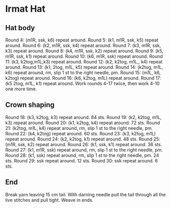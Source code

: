 # Irmat Hat

## Hat body

Round 4: (m1R, ssk, k6) repeat around.
Round 5: (k1, m1R, ssk, k5) repeat around.
Round 6: (k2, m1R, ssk, k4) repeat around.
Round 7: (k3, m1R, ssk, k3) repeat around.
Round 8: (k4, m1R, ssk, k2) repeat around.
Round 9: (k5, m1R, ssk, k1) repeat around.
Round 10: (k6, m1R, ssk) repeat around.
Round 11: (k3, k2tog,m1L,k3) repeat around.
Round 12: (k2, k2tog, m1L,, k4) repeat around.
Round 13: (k1, 2tog, m1L, k5) repeat around.
Round 14: (k2tog, m1L, k6) repeat around, rm, slip 1 st to the right needle, pm.
Round 15: (m1L, k6, k2tog) repeat around.
Round 16: (k6, k2tog, m1L) repeat around.
Round 17: (k5 2tog, m1L, k1) repeat around.
Work rounds 4-17 twice, then work 4-10 one more time.

## Crown shaping

Round 18: (k3, k2tog, k3) repeat around. 84 sts.
Round 19: (k2, k2tog, m1L, k3) repeat around.
Round 20: (k1, k2tog, k4) repeat around. 72 sts.
Round 21: (k2tog, m1L, k4) repeat around, rm, slip 1 st to the right needle, pm.
Round 22: (k4, k2tog) repeat around. 60 sts.
Round 23: (k3, k2tog, m1L) repeat around.
Round 24: (k2, k2tog, k1) repeat around. 48 sts.
Round 25: (m1R, ssk, k2) repeat around.
Round 26: (k1, ssk, k1) repeat around. 36 sts.
Round 27: (k1, m1R, ssk) repeat around, rm, slip 1 st to the right needle, pm.
Round 28: (k1, ssk) repeat around, rm, slip 1 st to the right needle, pm. 24 sts.
Round 29: ssk repeat around. 12 sts.
Round 30: ssk repeat around. 6 sts.

## End

Break yarn leaving 15 cm tail. With darning needle pull the tail through all the live
stitches and pull tight. Weave in ends.
